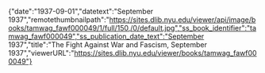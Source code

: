 {"date":"1937-09-01","datetext":"September 1937","remotethumbnailpath":"https://sites.dlib.nyu.edu/viewer/api/image/books/tamwag_fawf000049/1/full/150,/0/default.jpg","ss_book_identifier":"tamwag_fawf000049","ss_publication_date_text":"September 1937","title":"The Fight Against War and Fascism, September 1937","viewerURL":"https://sites.dlib.nyu.edu/viewer/books/tamwag_fawf000049"}